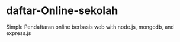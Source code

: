 # daftar-Online-sekolah
Simple Pendaftaran online berbasis web with node.js, mongodb, and express.js
